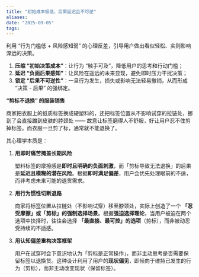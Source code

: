 ```yaml
---
title: "初始成本极低、后果延迟且不可逆"
aliases: 
date: "2025-09-05"
tags:
---
```

利用 “行为门槛低 + 风险感知弱” 的心理反差，引导用户做出看似轻松、实则影响深远的决策。

1. **压缩 “初始决策成本”**：让行为 “触手可及”，降低用户的思考和行动门槛；
2. **延迟 “负面后果感知”**：让风险在遥远的未来显现，避免即时压力干扰决策；
3. **锁定 “后果不可逆性”**：一旦行为发生，损失或影响无法轻易撤销，从而形成 “决策 - 后果” 的强绑定。

**“剪标不退换” 的服装销售** 

商家把衣服上的纸质标签换成硬塑料的，还把标签位置从不影响试穿的拉链处，挪到了会直接蹭到皮肤的脖颈处 —— 故意让标签磨得人不舒服，好让用户忍不住剪掉标签。而衣服一旦剪了标，通常就不能退换了。

其心理学本质是：

1. **用即时痛苦掩盖长期风险**

    塑料标签的摩擦感是**即时且明确的负面刺激**，而「剪标导致无法退换」的后果是**延迟且模糊的潜在风险**。根据**即时满足偏差**，用户会优先处理眼前的不适，而非考虑未来可能的退货需求。


2. **用行为惯性切断退路**

    商家将标签位置从拉链处（不影响试穿）移至脖颈处，实际上创造了一个 **「忍受摩擦」或「剪标」的强制选择场景**。根据**强迫选择理论**，当用户被迫在两个选项中抉择时，往往会选择 **「最直接、最可控」的选项**（剪标），而非被动忍受持续的不适感。


3. **用认知偏差重构决策框架**

    用户在试穿时会下意识地认为「剪标是正常操作」，而非主动思考是否需要保留标签以退换货。这种设计利用了用户的**现状偏见**，即倾向于维持已发生的行为（剪标），而非主动改变现状（保留标签）。